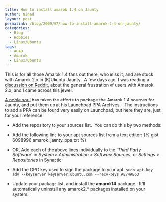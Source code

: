 ```yaml
---
title: How to install Amarok 1.4 on Jaunty
author: Ninad
layout: post
permalink: /blog/2009/07/how-to-install-amarok-1-4-on-jaunty/
categories:
  - Blog
  - Hobbies
  - Linux/Ubuntu
tags:
  - ACAD
  - Amarok
  - Linux/Ubuntu
---
```

This is for all those Amarok 1.4 fans out there, who miss it, and are stuck with Amarok 2.x in (K)Ubuntu Jaunty.  A few days ago, I was reading a <a href="http://www.reddit.com/r/linux/comments/84zux/who_else_feels_amarok2_is_a_huge_dissapointment/" target="_blank">discussion on Reddit</a>, about the general frustration of users with Amarok 2.x, and I came across this jewel.

<a href="https://launchpad.net/~bogdanb" target="_blank">A noble soul</a> has taken the efforts to package the Amarok 1.4 sources for Jaunty, and put them up at his Launchpad PPA Archives.   The instructions to add a PPA can be found very easily on Launchpad, but here they are, just for your reference:

  * Add the repository to your sources list.  You can do this by two methods:

  * Add the following line to your apt sources list from a text editor: {% gist 6098996 amarok_jaunty_ppa.txt %}
  * OR, Add each of the above lines individually to the '*Third Party Software*' in *System* > *Administration* > *Software Sources*, or *Settings* > *Repositories* in Synaptic

  * Add the GPG key used to sign the package to your apt. `sudo apt-key adv --keyserver keyserver.ubuntu.com --recv-keys AE74AE63`
  * Update your package list, and install the **amarok14** package.  It'll automatically uninstall any amarok2.* packages installed on your system.

